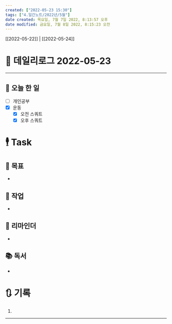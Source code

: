 ```yaml
---
created: ["2022-05-23 15:30"]
tags: ["4.일간노트/2022년/5월"]
date created: 목요일, 7월 7일 2022, 8:13:57 오후
date modified: 금요일, 7월 8일 2022, 8:15:23 오전
---
```


[[2022-05-22]] | [[2022-05-24]]

# 📅 데일리로그 2022-05-23

---
## 🔷 오늘 한 일
- [ ] 개인공부
- [x] 운동
	- [x] 오전 스쿼트
	- [x] 오후 스쿼트

# 🕴 Task
## 🎯 목표
- 

## 🚀 작업
- 

## 📕 리마인더
- 

## 📚 독서
- 

# 🔃 기록
1. 
---

